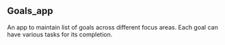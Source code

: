 Goals_app
---------

An app to maintain list of goals across different focus areas.
Each goal can have various tasks for its completion.
